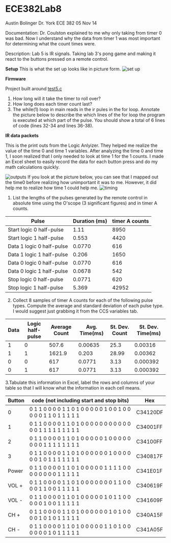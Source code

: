 ECE382Lab8
==========
Austin Bolinger
Dr. York
ECE 382
05 Nov 14

Documentation: Dr. Coulston explained to me why only taking from timer 0 was bad. Now I understand why the data from timer 1 was most important for determining what the count times were.

Description: Lab 5 is IR signals. Taking lab 3's pong game and making it react to the buttons pressed on a remote control.

**Setup**
This is what the set up looks like in picture form.
![set up](https://github.com/Austinbolinger/ECE382Lab8/blob/master/setUp.JPG?raw=true "Set Up")

**Firmware**

Project built around [test5.c](http://ecse.bd.psu.edu/cmpen352/lab/lab5/test5.c)

1. How long will it take the timer to roll over?
2. How long does each timer count last?
3. The while(1) loop in main reads in the ir pules in the for loop. Annotate the picture below to describe the which lines of the for loop the program is executed at which part of the pulse. You should show a total of 6 lines of code (lines 32-34 and lines 36-38).

**IR data packets**

This is the print outs from the Logic Anlyizer. They helped me realize the value of the time 0 and time 1 variables. After analyzing the time 0 and time 1, I soon realized that I only needed to look at time 1 for the 1 counts. I made an Excel sheet to easily record the data for each button press and do my math calculations quickly.

![outputs](https://github.com/Austinbolinger/ECE382Lab8/blob/master/Lab5LogicAnalyzer1.jpg?raw=true "Outputs")
If you look at the picture below, you can see that I mapped out the time0 before realizing how unimportant it was to me. However, it did help me to realize how time 1 could help me.
![timing](https://github.com/Austinbolinger/ECE382Lab8/blob/master/Lab5LogicAnalyzer2.jpg?raw=true "Timing")

1. List the lengths of the pulses generated by the remote control in absolute time using the O'scope (3 significant figures) and in timer A counts.

| Pulse | Duration (ms) | timer A counts |
| --- | --- | --- |
| Start logic 0 half-pulse | 1.11 |  8950 |
| Start logic 1 half-pulse | 0.553  | 4420 |
| Data 1 logic 0 half-pulse | 0.0770 | 616  |
| Data 1 logic 1 half-pulse | 0.206 | 1650  |
| Data 0 logic 0 half-pulse | 0.0770 | 616 |
| Data 0 logic 1 half-pulse | 0.0678 | 542 |
| Stop logic 0 half-pulse | 0.0771 | 620 |
| Stop logic 1 half-pulse | 5.369 | 42952 |

2. Collect 8 samples of timer A counts for each of the following pulse types. Compute the average and standard deviation of each pulse type. I would suggest just grabbing it from the CCS variables tab.

| Data | Logic half-pulse | Average Count | Avg. Time(ms) | St. Dev. Count | St. Dev. Time(ms) |
| --- | --- | --- | --- | --- | --- |
| 1 | 0 | 507.6 | 0.00635 | 25.3 | 0.00316 |
| 1 | 1 | 1621.9 | 0.203 | 28.99 | 0.00362 |
| 0 | 0 | 617 | 0.0771 | 3.13 | 0.000392 |
| 0 | 1 | 617 | 0.0771 | 3.13 | 0.000392 |

3.Tabulate this information in Excel, label the rows and columns of your table so that I will know what the information in each cell means.

| Button | code (not including start and stop bits) | Hex |
| --- | --- | --- |
| 0 | 0	1	1	0	0	0	0	1	1	0	1	0	0	0	0	0	1	0	0	1	0	0	0	0	0	1	1	0	1	1	1	1	1 | C34120DF |
| 1 | 0	1	1	0	0	0	0	1	1	0	1	0	0	0	0	0	0	0	0	0	0	0	0	0	1	1	1	1	1	1	1	1	1 | C34001FF |
| 2 | 0	1	1	0	0	0	0	1	1	0	1	0	0	0	0	0	1	0	0	0	0	0	0	0	0	1	1	1	1	1	1	1	1 | C34100FF |
| 3 | 0	1	1	0	0	0	0	1	1	0	1	0	0	0	0	0	0	1	0	0	0	0	0	0	1	0	1	1	1	1	1	1	1 | C340817F |
| Power | 0	1	1	0	0	0	0	1	1	0	1	0	0	0	0	0	1	1	1	1	0	0	0	0	0	0	0	0	1	1	1	1	1 | C341E01F |
| VOL + | 0	1	1	0	0	0	0	1	1	0	1	0	0	0	0	0	0	0	1	1	0	0	0	0	1	1	0	0	1	1	1	1	1 | C340619F |
| VOL - | 0	1	1	0	0	0	0	1	1	0	1	0	0	0	0	0	1	0	1	1	0	0	0	0	0	1	0	0	1	1	1	1	1 | C341609F |
| CH + | 0	1	1	0	0	0	0	1	1	0	1	0	0	0	0	0	0	1	0	1	0	0	0	0	1	0	1	0	1	1	1	1	1 | C340A15F |
| CH - | 0	1	1	0	0	0	0	1	1	0	1	0	0	0	0	0	1	1	0	1	0	0	0	0	0	0	1	0	1	1	1	1	1  | C341A05F |
